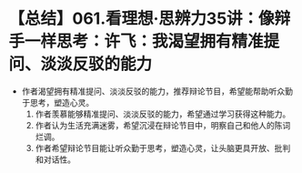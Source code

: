 # 【总结】061.看理想·思辨力35讲：像辩手一样思考：许飞：我渴望拥有精准提问、淡淡反驳的能力

-   作者渴望拥有精准提问、淡淡反驳的能力，推荐辩论节目，希望能帮助听众勤于思考，塑造心灵。
    1.  作者羡慕能够精准提问、淡淡反驳的能力，希望通过学习获得这种能力。
    2.  作者认为生活充满迷雾，希望沉浸在辩论节目中，明察自己和他人的陈词烂调。
    3.  作者希望辩论节目能让听众勤于思考，塑造心灵，让头脑更具开放、批判和对话性。